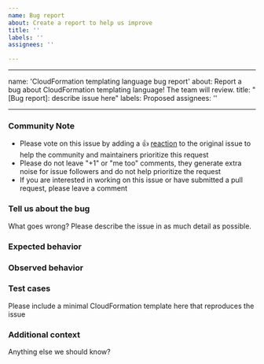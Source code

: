 ```yaml
---
name: Bug report
about: Create a report to help us improve
title: ''
labels: ''
assignees: ''

---
```


---
name: 'CloudFormation templating language bug report'
about: Report a bug about CloudFormation templating language! The team will review.
title: "[Bug report]: describe issue here"
labels: Proposed
assignees: ''

---

<!-- Please keep this note for the community -->

### Community Note

* Please vote on this issue by adding a 👍 [reaction](https://blog.github.com/2016-03-10-add-reactions-to-pull-requests-issues-and-comments/) to the original issue to help the community and maintainers prioritize this request
* Please do not leave "+1" or "me too" comments, they generate extra noise for issue followers and do not help prioritize the request
* If you are interested in working on this issue or have submitted a pull request, please leave a comment

<!-- Thank you for keeping this note for the community -->

<!--

**Security disclosures**

If you think you’ve found a potential security issue, please do not post it in the Issues.  Instead, please follow the instructions [here](https://aws.amazon.com/security/vulnerability-reporting/) or [email AWS security directly](mailto:aws-security@amazon.com).

-->

### **Tell us about the bug**
What goes wrong? Please describe the issue in as much detail as possible.


### **Expected behavior**

### **Observed behavior**

### **Test cases**
Please include a minimal CloudFormation template here that reproduces the issue

### **Additional context**
Anything else we should know?
